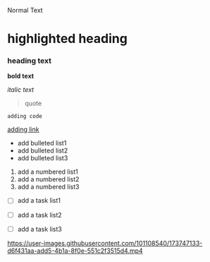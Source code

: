 Normal Text 

# highlighted heading

### heading text

**bold text**

_italic text_

> quote

`adding code`

[adding link](url)

- add bulleted list1
- add bulleted list2
- add bulleted list3

1. add a numbered list1
2. add a numbered list2
3. add a numbered list3

- [ ] add a task list1
- [ ] add a task list2
- [ ] add a task list3











https://user-images.githubusercontent.com/101108540/173747133-d6f431aa-add5-4b1a-8f0e-551c2f3515d4.mp4

